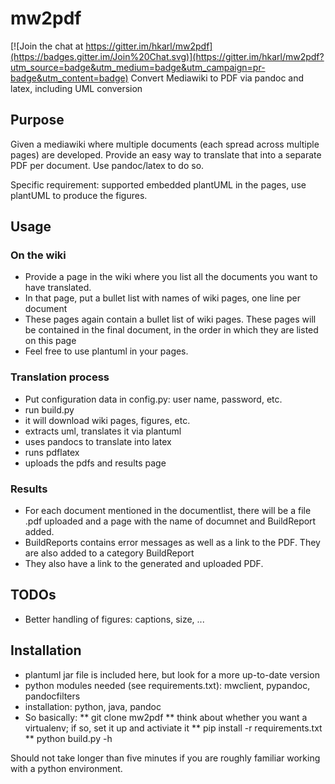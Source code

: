 # mw2pdf

[![Join the chat at https://gitter.im/hkarl/mw2pdf](https://badges.gitter.im/Join%20Chat.svg)](https://gitter.im/hkarl/mw2pdf?utm_source=badge&utm_medium=badge&utm_campaign=pr-badge&utm_content=badge)
Convert Mediawiki to PDF via pandoc and latex, including UML conversion 

## Purpose

Given a mediawiki where multiple documents (each spread across
multiple pages) are developed. Provide an
easy way to translate that into a separate PDF per document. Use
pandoc/latex to do so. 

Specific requirement: supported embedded plantUML in the pages, use
plantUML to produce the figures. 

## Usage

### On the wiki

* Provide a page in the wiki where you list all the documents you want
to have translated.
* In that page, put a bullet list with names of wiki pages, one line
per document
* These pages again contain a bullet list of wiki pages. These pages
  will be contained in the final document, in the order in which they
  are listed on this page
* Feel free  to use plantuml in your pages.  

### Translation process

* Put configuration data in config.py: user name, password, etc.
* run build.py
* it will download wiki pages, figures, etc.
* extracts uml, translates it via plantuml
* uses pandocs to translate into latex
* runs pdflatex
* uploads the pdfs and results page 

### Results

* For each document mentioned in the documentlist, there will be a
  file .pdf uploaded and a page with the name of documnet and
  BuildReport added. 
* BuildReports contains error messages as well as a link to the
  PDF. They are also added to a category BuildReport 
* They also have a link to the generated and uploaded PDF. 

## TODOs

* Better handling of figures: captions, size, ...

## Installation

* plantuml jar file is included here, but look for a more up-to-date
version
* python modules needed (see requirements.txt): mwclient, pypandoc, pandocfilters
* installation: python, java, pandoc
* So basically:
** git clone mw2pdf
** think about whether you want a virtualenv; if so, set it up and
activiate it
** pip install -r requirements.txt
** python build.py -h

Should not take longer than five minutes if you are roughly familiar
working with a python environment. 
